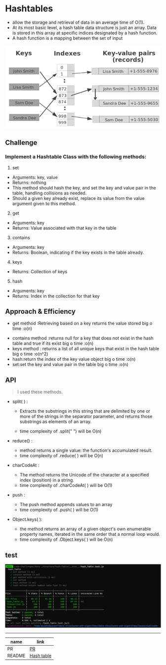 # Hashtables

- allow the storage and retrieval of data in an average time of O(1).
- At its most basic level, a hash table data structure is just an array. Data is stored in this array at specific indices designated by a hash function.
- A hash function is a mapping between the set of input

![hash table](./hash-table.png)

## Challenge

### Implement a Hashtable Class with the following methods:

1. set

- Arguments: key, value
- Returns: nothing
- This method should hash the key, and set the key and value pair in the table, handling collisions as needed.
- Should a given key already exist, replace its value from the value argument given to this method.

2. get

- Arguments: key
- Returns: Value associated with that key in the table

3. contains

- Arguments: key
- Returns: Boolean, indicating if the key exists in the table already.

4. keys

- Returns: Collection of keys

5. hash

- Arguments: key
- Returns: Index in the collection for that key

## Approach & Efficiency

- get method :Retrieving based on a key returns the value stored
  big o time :o(n)

* contains method :returns null for a key that does not exist in the hash table and true if its exist
  big o time :o(n)
* keys method : returns a list of all unique keys that exist in the hash table
  big o time :o(n^2)
* hash:return the index of the key value object
  big o time :o(n)
* set:set the key and value pair in the table
  big o time :o(n)

## API

> I used these methods.

- split( ) :

  - Extracts the substrings in this string that are delimited by one or more of the strings in the separator parameter, and returns those substrings as elements of an array.

  - time complexity of .split(" ") will be O(n)

- reduce() :

  - method returns a single value: the function's accumulated result.
  - time complexity of .reduce( ) will be O(n)

- charCodeAt :

  - The method returns the Unicode of the character at a specified index (position) in a string.
  - time complexity of .charCodeAt( ) will be O(1)

- push :

  - The push method appends values to an array
  - time complexity of .push( ) will be O(1)

- Object.keys( ):

  - the method returns an array of a given object's own enumerable property names, iterated in the same order that a normal loop would.
  - time complexity of .Object.keys( ) will be O(n)

## test

![test](./test.PNG)

----
|name|link|
|----|----|
|PR|[PR](https://github.com/Mujahedyousef/data-structures-and-algorithms/pull/33)|
|README|[Hash table](https://github.com/Mujahedyousef/data-structures-and-algorithms/edit/main/javascript/code-challenges/data%20_structure/hash-Table/hashTable.md)|
